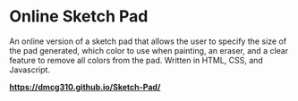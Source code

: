 # Online Sketch Pad
An online version of a sketch pad that allows the user to specify the size of the pad generated, which color to use when painting, an eraser, and a clear feature to remove all colors from the pad. Written in HTML, CSS, and Javascript.

**https://dmcg310.github.io/Sketch-Pad/**
